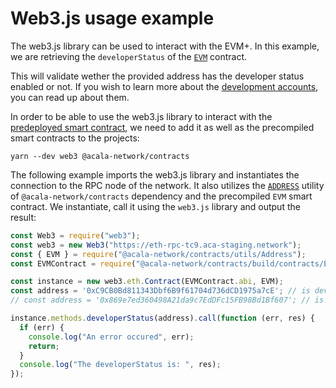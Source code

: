 # Web3.js usage example

The web3.js library can be used to interact with the EVM+. In this example, we are retrieving the `developerStatus` of the [`EVM`](../../examples/hardhat-tutorials/evm-tutorial.md) contract.

This will validate wether the provided address has the developer status enabled or not. If you wish to learn more about the [development accounts](../development-account/), you can read up about them.

In order to be able to use the web3.js library to interact with the [predeployed smart contract](broken-reference), we need to add it as well as the precompiled smart contracts to the projects:

```shell
yarn --dev web3 @acala-network/contracts
```

The following example imports the web3.js library and instantiates the connection to the RPC node of the network. It also utilizes the [`ADDRESS`](broken-reference) utility of `@acala-network/contracts` dependency and the precompiled `EVM` smart contract. We instantiate, call it using the `web3.js` library and output the result:

```typescript
const Web3 = require("web3");
const web3 = new Web3("https://eth-rpc-tc9.aca-staging.network");
const { EVM } = require("@acala-network/contracts/utils/Address");
const EVMContract = require("@acala-network/contracts/build/contracts/EVM.json");

const instance = new web3.eth.Contract(EVMContract.abi, EVM);
const address = '0xC9CB0Bd811343Dbf6B9f61704d736dCD1975a7cE'; // is dev
// const address = '0x869e7ed360498A21da9c7EdDFc15FB98Bd1Bf607'; // is not dev

instance.methods.developerStatus(address).call(function (err, res) {
  if (err) {
    console.log("An error occured", err);
    return;
  }
  console.log("The developerStatus is: ", res);
});
```
